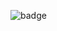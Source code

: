 ![badge](https://img.shields.io/endpoint?url=https://gist.githubusercontent.com/1e57e2/5ef555ab0f13acfc15925090d010a803/raw/code-coverage.json)
